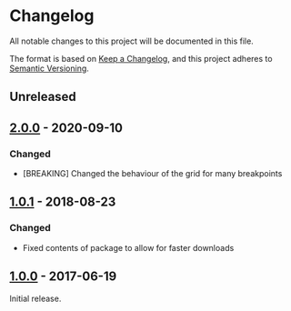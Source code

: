 # Changelog
All notable changes to this project will be documented in this file.

The format is based on [Keep a Changelog](http://keepachangelog.com/),
and this project adheres to [Semantic Versioning](https://semver.org/).


## Unreleased


## [2.0.0] - 2020-09-10

### Changed
- [BREAKING] Changed the behaviour of the grid for many breakpoints


## [1.0.1] - 2018-08-23

### Changed
- Fixed contents of package to allow for faster downloads


## [1.0.0] - 2017-06-19
Initial release.


[Unreleased]: https://github.com/a-ui/core_flexboxgrid_scss/compare/v2.0.0...HEAD
[2.0.0]: https://github.com/a-ui/core_flexboxgrid_scss/compare/v1.0.1...v2.0.0
[1.0.1]: https://github.com/a-ui/core_flexboxgrid_scss/compare/v1.0.0...v1.0.1
[1.0.0]: https://github.com/a-ui/core_flexboxgrid_scss/compare/v1.0.0
